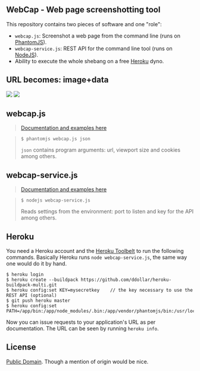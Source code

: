 ## WebCap - Web page screenshotting tool

This repository contains two pieces of software and one "role":

* `webcap.js`: Screenshot a web page from the command line (runs on [PhantomJS](http://phantomjs.org/)).
* `webcap-service.js`: REST API for the command line tool (runs on [NodeJS](http://nodejs.org/)).
* Ability to execute the whole shebang on a free [Heroku](https://www.heroku.com/) dyno.


## URL becomes: image+data

![](https://bitbucket.org/gima/webcap/raw/master/gfx/urlcap.png) ![](https://bitbucket.org/gima/webcap/raw/master/gfx/data.png)


## webcap.js

> [Documentation and examples here][docs]

>     $ phantomjs webcap.js json
> `json` contains program arguments: url, viewport size and cookies among others.


## webcap-service.js

> [Documentation and examples here][docs]

>     $ nodejs webcap-service.js
> Reads settings from the environment: port to listen and key for the API among others.


## Heroku

You need a Heroku account and the [Heroku Toolbelt](https://toolbelt.heroku.com/) to run the following commands. Basically Heroku runs `node webcap-service.js`, the same way one would do it by hand.

    $ heroku login
    $ heroku create --buildpack https://github.com/ddollar/heroku-buildpack-multi.git
    $ heroku config:set KEY=mysecretkey    // the key necessary to use the REST API (optional)
    $ git push heroku master
    $ heroku config:set PATH=/app/bin:/app/node_modules/.bin:/app/vendor/phantomjs/bin:/usr/local/bin:/usr/bin:/bin

Now you can issue requests to your application's URL as per documentation. The URL can be seen by running `heroku info`.


## License

[Public Domain](http://unlicense.org/). Though a mention of origin would be nice.

  [docs]: https://bitbucket.org/gima/webcap/src/master/documentation
